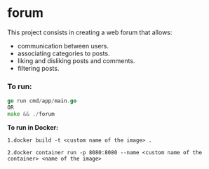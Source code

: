 # forum

This project consists in creating a web forum that allows:
* communication between users.
* associating categories to posts.
* liking and disliking posts and comments.
* filtering posts.


### To run:

```go
go run cmd/app/main.go
OR
make && ./forum
``` 
**To run in Docker:**

```
1.docker build -t <custom name of the image> .

2.docker container run -p 8080:8080 --name <custom name of the container> <name of the image>
``` 


